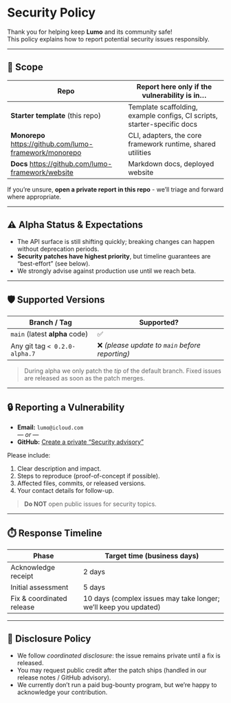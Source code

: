 # Security Policy

Thank you for helping keep **Lumo** and its community safe!  
This policy explains how to report potential security issues responsibly.

---

## 📌 Scope

| Repo | Report here **only if** the vulnerability is in… |
|------|--------------------------------------------------|
| **Starter template** (this repo) | Template scaffolding, example configs, CI scripts, starter-specific docs |
| **Monorepo** <https://github.com/lumo-framework/monorepo> | CLI, adapters, the core framework runtime, shared utilities |
| **Docs** <https://github.com/lumo-framework/website> | Markdown docs, deployed website |

If you’re unsure, **open a private report in this repo** - we’ll triage and forward where appropriate.

---

## ⚠️ Alpha Status & Expectations

* The API surface is still shifting quickly; breaking changes can happen without deprecation periods.  
* **Security patches have highest priority**, but timeline guarantees are “best-effort” (see below).  
* We strongly advise against production use until we reach beta.

---

## 🛡️ Supported Versions

| Branch / Tag | Supported? |
|--------------|-----------|
| `main` (latest **alpha** code) | ✅ |
| Any git tag `< 0.2.0-alpha.7` | ❌ *(please update to `main` before reporting)* |

> During alpha we only patch the *tip* of the default branch. Fixed issues are released as soon as the patch merges.

---

## 🔒 Reporting a Vulnerability

* **Email:** `lumo@icloud.com`  
  — *or* —
* **GitHub:** [Create a private “Security advisory”](../../security/advisories/new)

Please include:

1. Clear description and impact.
2. Steps to reproduce (proof-of-concept if possible).
3. Affected files, commits, or released versions.
4. Your contact details for follow-up.

> **Do NOT** open public issues for security topics.

---

## ⏱️ Response Timeline

| Phase | Target time (business days) |
|-------|-----------------------------|
| Acknowledge receipt | 2 days |
| Initial assessment | 5 days |
| Fix & coordinated release | 10 days (complex issues may take longer; we’ll keep you updated) |

---

## 🤝 Disclosure Policy

* We follow *coordinated disclosure*: the issue remains private until a fix is released.
* You may request public credit after the patch ships (handled in our release notes / GitHub advisory).
* We currently don’t run a paid bug-bounty program, but we’re happy to acknowledge your contribution.
